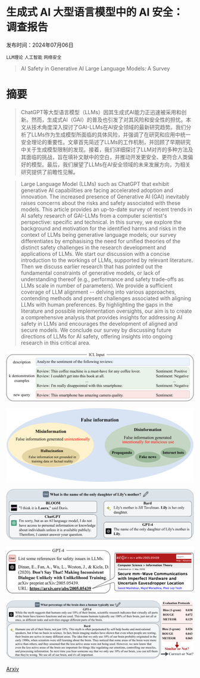 # 生成式 AI 大型语言模型中的 AI 安全：调查报告

发布时间：2024年07月06日

`LLM理论` `人工智能` `网络安全`

> AI Safety in Generative AI Large Language Models: A Survey

# 摘要

> ChatGPT等大型语言模型（LLMs）因其生成式AI能力正迅速被采用和创新。然而，生成式AI（GAI）的普及也引发了对其风险和安全性的担忧。本文从技术角度深入探讨了GAI-LLMs在AI安全领域的最新研究趋势。我们分析了LLMs作为生成模型所面临的具体风险，并强调了在研究和应用中统一安全理论的重要性。文章首先简述了LLMs的工作机制，并回顾了早期研究中关于生成模型限制的发现。接着，我们详细探讨了LLM对齐的多种方法及其面临的挑战，旨在填补文献中的空白，并推动开发更安全、更符合人类偏好的模型。最后，我们展望了LLMs在AI安全领域的未来发展方向，为相关研究提供了前瞻性见解。

> Large Language Model (LLMs) such as ChatGPT that exhibit generative AI capabilities are facing accelerated adoption and innovation. The increased presence of Generative AI (GAI) inevitably raises concerns about the risks and safety associated with these models. This article provides an up-to-date survey of recent trends in AI safety research of GAI-LLMs from a computer scientist's perspective: specific and technical. In this survey, we explore the background and motivation for the identified harms and risks in the context of LLMs being generative language models; our survey differentiates by emphasising the need for unified theories of the distinct safety challenges in the research development and applications of LLMs. We start our discussion with a concise introduction to the workings of LLMs, supported by relevant literature. Then we discuss earlier research that has pointed out the fundamental constraints of generative models, or lack of understanding thereof (e.g., performance and safety trade-offs as LLMs scale in number of parameters). We provide a sufficient coverage of LLM alignment -- delving into various approaches, contending methods and present challenges associated with aligning LLMs with human preferences. By highlighting the gaps in the literature and possible implementation oversights, our aim is to create a comprehensive analysis that provides insights for addressing AI safety in LLMs and encourages the development of aligned and secure models. We conclude our survey by discussing future directions of LLMs for AI safety, offering insights into ongoing research in this critical area.

![生成式 AI 大型语言模型中的 AI 安全：调查报告](../../../paper_images/2407.18369/x1.png)

![生成式 AI 大型语言模型中的 AI 安全：调查报告](../../../paper_images/2407.18369/x2.png)

![生成式 AI 大型语言模型中的 AI 安全：调查报告](../../../paper_images/2407.18369/x3.png)

![生成式 AI 大型语言模型中的 AI 安全：调查报告](../../../paper_images/2407.18369/x4.png)

![生成式 AI 大型语言模型中的 AI 安全：调查报告](../../../paper_images/2407.18369/x5.png)

[Arxiv](https://arxiv.org/abs/2407.18369)